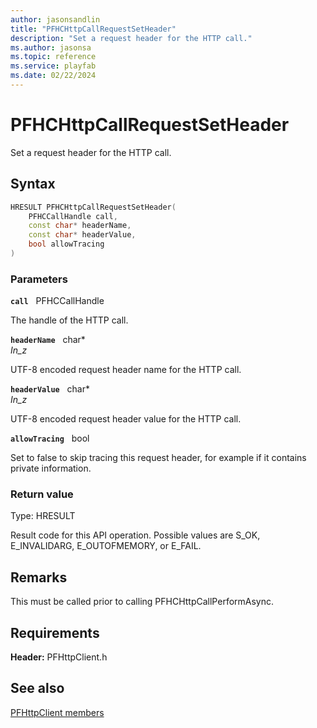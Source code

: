 ```yaml
---
author: jasonsandlin
title: "PFHCHttpCallRequestSetHeader"
description: "Set a request header for the HTTP call."
ms.author: jasonsa
ms.topic: reference
ms.service: playfab
ms.date: 02/22/2024
---
```


# PFHCHttpCallRequestSetHeader  

Set a request header for the HTTP call.  

## Syntax  
  
```cpp
HRESULT PFHCHttpCallRequestSetHeader(  
    PFHCCallHandle call,  
    const char* headerName,  
    const char* headerValue,  
    bool allowTracing  
)  
```  
  
### Parameters  
  
**`call`** &nbsp; PFHCCallHandle  
  
The handle of the HTTP call.  
  
**`headerName`** &nbsp; char*  
*_In_z_*  
  
UTF-8 encoded request header name for the HTTP call.  
  
**`headerValue`** &nbsp; char*  
*_In_z_*  
  
UTF-8 encoded request header value for the HTTP call.  
  
**`allowTracing`** &nbsp; bool  
  
Set to false to skip tracing this request header, for example if it contains private information.  
  
  
### Return value
Type: HRESULT
  
Result code for this API operation. Possible values are S_OK, E_INVALIDARG, E_OUTOFMEMORY, or E_FAIL.
  
## Remarks  
  
This must be called prior to calling PFHCHttpCallPerformAsync.
  
## Requirements  
  
**Header:** PFHttpClient.h
  
## See also  
[PFHttpClient members](../pfhttpclient_members.md)  

  
  
